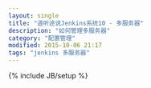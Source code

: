 ```yaml
---
layout: single
title: "道听途说Jenkins系统10 - 多服务器"
description: "如何管理多服务器"
category: "配置管理"
modified: 2015-10-06 21:17
tags: "jenkins 多服务器"
---
```

{% include JB/setup %}
